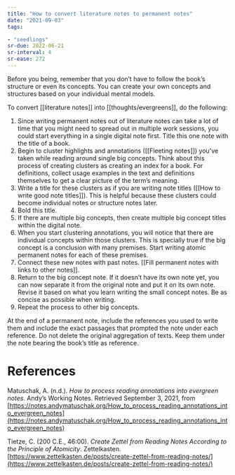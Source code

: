 ```yaml
---
title: "How to convert literature notes to permanent notes"
date: "2021-09-03"
tags:

- "seedlings"
sr-due: 2022-06-21
sr-interval: 4
sr-ease: 272
---
```


Before you being, remember that you don’t have to follow the book’s structure or even its concepts. You can create your own concepts and structures based on your individual mental models.

To convert [[literature notes]] into [[thoughts/evergreens]], do the following:

1. Since writing permanent notes out of literature notes can take a lot of time that you might need to spread out in multiple work sessions, you could start everything in a single digital note first. Title this one note with the title of a book.
2. Begin to cluster highlights and annotations ([[Fleeting notes]]) you've taken while reading around single big concepts. Think about this process of creating clusters as creating an index for a book. For definitions, collect usage examples in the text and definitions themselves to get a clear picture of the term’s meaning.
3. Write a title for these clusters as if you are writing note titles ([[How to write good note titles]]). This is helpful because these clusters could become individual notes or structure notes later.
4. Bold this title.
5. If there are multiple big concepts, then create multiple big concept titles within the digital note.
6. When you start clustering annotations, you will notice that there are individual concepts within those clusters. This is specially true if the big concept is a conclusion with many premises. Start writing atomic permanent notes for each of these premises.
7. Connect these new notes with past notes. [[Fill permanent notes with links to other notes]].
8. Return to the big concept note. If it doesn’t have its own note yet, you can now separate it from the original note and put it on its own note. Revise it based on what you learn writing the small concept notes. Be as concise as possible when writing.
9. Repeat the process to other big concepts.

At the end of a permanent note, include the references you used to write them and include the exact passages that prompted the note under each reference. Do not delete the original aggregation of texts. Keep them under the note bearing the book’s title as reference.

# References

Matuschak, A. (n.d.). *How to process reading annotations into evergreen notes*. Andyʼs Working Notes. Retrieved September 3, 2021, from [https://notes.andymatuschak.org/How_to_process_reading_annotations_into_evergreen_notes](https://notes.andymatuschak.org/How_to_process_reading_annotations_into_evergreen_notes)

Tietze, C. (200 C.E., 46:00). *Create Zettel from Reading Notes According to the Principle of Atomicity*. Zettelkasten. [https://www.zettelkasten.de/posts/create-zettel-from-reading-notes/](https://www.zettelkasten.de/posts/create-zettel-from-reading-notes/)